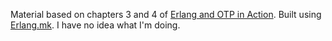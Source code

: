 Material based on chapters 3 and 4 of [Erlang and OTP in
Action](https://www.manning.com/books/erlang-and-otp-in-action).
Built using [Erlang.mk](https://erlang.mk/).  I have no idea what I'm doing.
